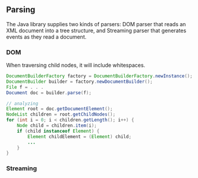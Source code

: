 ## Parsing

The Java library supplies two kinds of parsers: DOM parser that reads an XML document into a tree structure, and Streaming parser that generates events as they read a document.

### DOM

When traversing child nodes, it will include whitespaces.

```java
DocumentBuilderFactory factory = DocumentBuilderFactory.newInstance();
DocumentBuilder builder = factory.newDocumentBuilder();
File f = . . .
Document doc = builder.parse(f);

// analyzing
Element root = doc.getDocumentElement();
NodeList children = root.getChildNodes();
for (int i = 0; i < children.getLength(); i++) {
    Node child = children.item(i);
    if (child instanceof Element) {
        Element childElement = (Element) child;
        ...
    }
}
```

### Streaming

